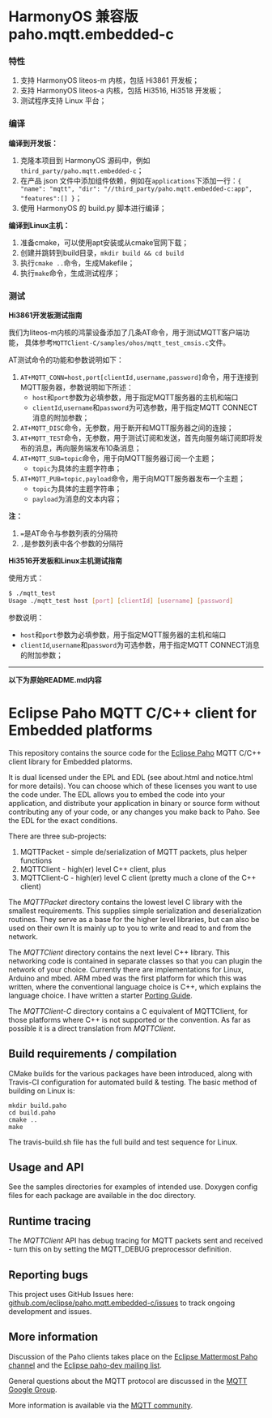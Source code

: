 # HarmonyOS 兼容版 paho.mqtt.embedded-c

### 特性

1. 支持 HarmonyOS liteos-m 内核，包括 Hi3861 开发板；
2. 支持 HarmonyOS liteos-a 内核，包括 Hi3516, Hi3518 开发板；
3. 测试程序支持 Linux 平台；

### 编译

**编译到开发板：**

1. 克隆本项目到 HarmonyOS 源码中，例如 `third_party/paho.mqtt.embedded-c`；
2. 在产品 json 文件中添加组件依赖，例如在`applications`下添加一行：`{ "name": "mqtt", "dir": "//third_party/paho.mqtt.embedded-c:app", "features":[] }`；
3. 使用 HarmonyOS 的 build.py 脚本进行编译；


**编译到Linux主机：**

1. 准备cmake，可以使用apt安装或从cmake官网下载；
2. 创建并跳转到build目录，`mkdir build && cd build`
3. 执行`cmake ..`命令，生成Makefile；
4. 执行`make`命令，生成测试程序；

### 测试

**Hi3861开发板测试指南**

我们为liteos-m内核的鸿蒙设备添加了几条AT命令，用于测试MQTT客户端功能，
具体参考`MQTTClient-C/samples/ohos/mqtt_test_cmsis.c`文件。

AT测试命令的功能和参数说明如下：
1. `AT+MQTT_CONN=host,port[clientId,username,password]`命令，用于连接到MQTT服务器，参数说明如下所述：
    * `host`和`port`参数为必填参数，用于指定MQTT服务器的主机和端口
    * `clientId`,`username`和`password`为可选参数，用于指定MQTT CONNECT消息的附加参数；
2. `AT+MQTT_DISC`命令，无参数，用于断开和MQTT服务器之间的连接；
3. `AT+MQTT_TEST`命令，无参数，用于测试订阅和发送，首先向服务端订阅即将发布的消息，再向服务端发布10条消息；
4. `AT+MQTT_SUB=topic`命令，用于向MQTT服务器订阅一个主题；
    * `topic`为具体的主题字符串；
5. `AT+MQTT_PUB=topic,payload`命令，用于向MQTT服务器发布一个主题；
    * `topic`为具体的主题字符串；
    * `payload`为消息的文本内容；

**注：**
1. `=`是AT命令与参数列表的分隔符
2. `,`是参数列表中各个参数的分隔符


**Hi3516开发板和Linux主机测试指南**

使用方式：
```sh
$ ./mqtt_test
Usage ./mqtt_test host [port] [clientId] [username] [password]
```

参数说明：

* `host`和`port`参数为必填参数，用于指定MQTT服务器的主机和端口
* `clientId`,`username`和`password`为可选参数，用于指定MQTT CONNECT消息的附加参数；


--------

**以下为原始README.md内容**

# Eclipse Paho MQTT C/C++ client for Embedded platforms

This repository contains the source code for the [Eclipse Paho](http://eclipse.org/paho) MQTT C/C++ client library for Embedded platorms.

It is dual licensed under the EPL and EDL (see about.html and notice.html for more details).  You can choose which of these licenses you want to use the code under.  The EDL allows you to embed the code into your application, and distribute your application in binary or source form without contributing any of your code, or any changes you make back to Paho.  See the EDL for the exact conditions.

There are three sub-projects:

1. MQTTPacket - simple de/serialization of MQTT packets, plus helper functions
2. MQTTClient - high(er) level C++ client, plus
3. MQTTClient-C - high(er) level C client (pretty much a clone of the C++ client)

The *MQTTPacket* directory contains the lowest level C library with the smallest requirements.  This supplies simple serialization
and deserialization routines.  They serve as a base for the higher level libraries, but can also be used on their own
It is mainly up to you to write and read to and from the network.

The *MQTTClient* directory contains the next level C++ library.  This networking code is contained in separate classes so that you can plugin the
network of your choice.  Currently there are implementations for Linux, Arduino and mbed.  ARM mbed was the first platform for which this was written,
where the conventional language choice is C++, which explains the language choice.  I have written a starter [Porting Guide](http://modelbasedtesting.co.uk/2014/08/25/porting-a-paho-embedded-c-client/).

The *MQTTClient-C* directory contains a C equivalent of MQTTClient, for those platforms where C++ is not supported or the convention.  As far
as possible it is a direct translation from *MQTTClient*.

## Build requirements / compilation

CMake builds for the various packages have been introduced, along with Travis-CI configuration for automated build & testing.  The basic
method of building on Linux is:

```
mkdir build.paho
cd build.paho
cmake ..
make
```

The travis-build.sh file has the full build and test sequence for Linux.


## Usage and API

See the samples directories for examples of intended use.  Doxygen config files for each package are available in the doc directory.

## Runtime tracing

The *MQTTClient* API has debug tracing for MQTT packets sent and received - turn this on by setting the MQTT_DEBUG preprocessor definition.


## Reporting bugs

This project uses GitHub Issues here: [github.com/eclipse/paho.mqtt.embedded-c/issues](https://github.com/eclipse/paho.mqtt.embedded-c/issues) to track ongoing development and issues.

## More information

Discussion of the Paho clients takes place on the [Eclipse Mattermost Paho channel](https://mattermost.eclipse.org/eclipse/channels/paho) and the [Eclipse paho-dev mailing list](https://dev.eclipse.org/mailman/listinfo/paho-dev).

General questions about the MQTT protocol are discussed in the [MQTT Google Group](https://groups.google.com/forum/?hl=en-US&fromgroups#!forum/mqtt).

More information is available via the [MQTT community](http://mqtt.org).
